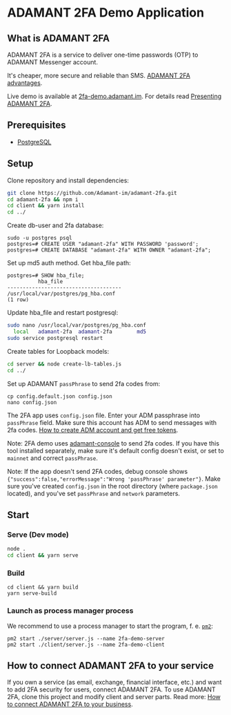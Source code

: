 # ADAMANT 2FA Demo Application

## What is ADAMANT 2FA

ADAMANT 2FA is a service to deliver one-time passwords (OTP) to ADAMANT Messenger account.

It's cheaper, more secure and reliable than SMS. [ADAMANT 2FA advantages](https://medium.com/adamant-im/adamant-is-working-on-a-perfect-2fa-solution-15280b8a3349).

Live demo is available at [2fa-demo.adamant.im](https://2fa-demo.adamant.im/signup). For details read [Presenting ADAMANT 2FA](https://medium.com/adamant-im/presenting-adamant-2fa-838db2322f7a).

## Prerequisites

* [PostgreSQL](https://www.postgresql.org/download/)

## Setup

Clone repository and install dependencies:

``` bash
git clone https://github.com/Adamant-im/adamant-2fa.git
cd adamant-2fa && npm i
cd client && yarn install
cd ../
```

Create db-user and 2fa database:

```
sudo -u postgres psql
postgres=# CREATE USER "adamant-2fa" WITH PASSWORD 'password';
postgres=# CREATE DATABASE "adamant-2fa" WITH OWNER "adamant-2fa";
```

Set up md5 auth method.
Get hba_file path:

```
postgres=# SHOW hba_file;
          hba_file
-------------------------------------
/usr/local/var/postgres/pg_hba.conf
(1 row)
```

Update hba_file and restart postgresql:

``` bash
sudo nano /usr/local/var/postgres/pg_hba.conf
  local   adamant-2fa  adamant-2fa        md5
sudo service postgresql restart
```

Create tables for Loopback models:

``` bash
cd server && node create-lb-tables.js
cd ../
```

Set up ADAMANT `passPhrase` to send 2fa codes from:

```
cp config.default.json config.json
nano config.json
```

The 2FA app uses `config.json` file. Enter your ADM passphrase into `passPhrase` field. Make sure this account has ADM to send messages with 2fa codes. [How to create ADM account and get free tokens](https://medium.com/adamant-im/how-to-start-with-a-blockchain-messenger-54d1eb9704e6).

Note: 2FA demo uses [adamant-console](https://github.com/Adamant-im/adamant-console/) to send 2fa codes. If you have this tool installed separately, make sure it's default config doesn't exist, or set to `mainnet` and correct `passPhrase`.

Note: If the app doesn't send 2FA codes, debug console shows `{"success":false,"errorMessage":"Wrong 'passPhrase' parameter"}`. Make sure you've created `config.json` in the root directory (where `package.json` located), and you've set `passPhrase` and `network` parameters.

## Start

### Serve (Dev mode)

``` bash
node .
cd client && yarn serve
```

### Build

```
cd client && yarn build
yarn serve-build
```

### Launch as process manager process

We recommend to use a process manager to start the program, f. e. [`pm2`](https://pm2.keymetrics.io/):

```
pm2 start ./server/server.js --name 2fa-demo-server
pm2 start ./client/server.js --name 2fa-demo-client
```

## How to connect ADAMANT 2FA to your service

If you own a service (as email, exchange, financial interface, etc.) and want to add 2FA security for users, connect ADAMANT 2FA. To use ADAMANT 2FA, clone this project and modify client and server parts. Read more: [How to connect ADAMANT 2FA to your business](https://medium.com/adamant-im/go-to-secure-2fa-on-a-blockchain-344500a5f010).

